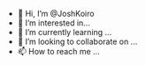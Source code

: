 - 👋 Hi, I’m @JoshKoiro
- 👀 I’m interested in...
- 🌱 I’m currently learning ...
- 💞️ I’m looking to collaborate on ...
- 📫 How to reach me ...

<!---
JoshKoiro/JoshKoiro is a ✨ special ✨ repository because its `README.md` (this file) appears on your GitHub profile.
You can click the Preview link to take a look at your changes.
--->
